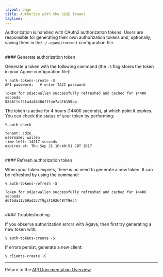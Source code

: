 ```yaml
---
layout: page
title: Authorize with the SD2E Tenant
tagline:
---
```


Authorization is handled with OAuth2 authorization tokens. Users are responsible
for generating their own authorization tokens and, optionally, saving them in the
`~/.agave/current` configuration file.

<br>
#### Generate authorization token

Generate a token with the following command (the `-S` flag stores the token in 
your Agave configuration file):
```
% auth-tokens-create -S
API password:   # enter TACC password

Token for sd2e:wallen successfully refreshed and cached for 14400 seconds
5836ffcf4ta4a3638df7fde7adf6159ab
```

The token is active for 4 hours (14400 seconds), at which point it expires. You
can check the status of your token by performing:
```
% auth-check

tenant: sd2e
username: wallen
time left: 14217 seconds
expires at: Thu Sep 21 16:40:51 CDT 2017
```

<br>
#### Refresh authorization token

When your token expires, there is no need to generate a new token. It can be
refreshed by using the command:
```
% auth-tokens-refresh -S

Token for sd2e:wallen successfully refreshed and cached for 14400 seconds
d6f5da11v69ad337f9gaf1926487f9ec4
```

<br>
#### Troubleshooting

If you observe authorization errors with Agave, then first try generating a
new token with:
```
% auth-tokens-create -S
```

If errors persist, generate a new client:
```
% clients-create -S
```

---
Return to the [API Documentation Overview](../index.md)
